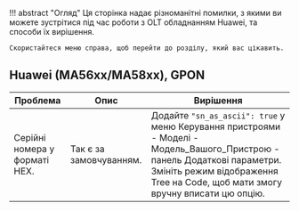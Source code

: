 !!! abstract "Огляд"
    Ця сторінка надає різноманітні помилки, з якими ви можете зустрітися під час роботи з OLT обладнанням Huawei, та способи їх вирішення.

    Скористайтеся меню справа, щоб перейти до розділу, який вас цікавить.

## Huawei (MA56xx/MA58xx), GPON
| Проблема | Опис | Вирішення |
| ------- | ----------- | -------- |
| Серійні номера у форматі НЕХ. | Так є за замовчуванням. | Додайте `"sn_as_ascii": true` у меню Керування пристроями - Моделі - Модель_Вашого_Пристрою - панель Додаткові параметри. Змініть режим відображення Tree на Code, щоб мати змогу вручну вписати цю опцію. |